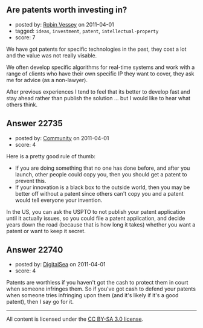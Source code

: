 ## Are patents worth investing in?

- posted by: [Robin Vessey](https://stackexchange.com/users/-1/984-robin-vessey) on 2011-04-01
- tagged: `ideas`, `investment`, `patent`, `intellectual-property`
- score: 7

We have got patents for specific technologies in the past, they cost a lot and the value was not really visable. 

We often develop specific algorithms for real-time systems and work with a range of clients who have their own specific IP they want to cover, they ask me for advice (as a non-lawyer). 

After previous experiences I tend to feel that its better to develop fast and stay ahead rather than publish the solution ... but I would like to hear what others think.


## Answer 22735

- posted by: [Community](https://stackexchange.com/users/-1/-1-community) on 2011-04-01
- score: 4

Here is a pretty good rule of thumb:

 - If you are doing something that no
   one has done before, and after you
   launch, other people could copy you,
   then you should get a patent to
   prevent this.
 - If your innovation is a black box to
   the outside world, then you may be
   better off without a patent since
   others can't copy you and a patent
   would tell everyone your invention.

In the US, you can ask the USPTO to not publish your patent application until it actually issues, so you could file a patent application, and decide years down the road (because that is how long it takes) whether you want a patent or want to keep it secret.


## Answer 22740

- posted by: [DigitalSea](https://stackexchange.com/users/-1/7816-digitalsea) on 2011-04-01
- score: 4

Patents are worthless if you haven't got the cash to protect them in court when someone infringes them. So if you've got cash to defend your patents when someone tries infringing upon them (and it's likely if it's a good patent), then I say go for it.



---

All content is licensed under the [CC BY-SA 3.0 license](https://creativecommons.org/licenses/by-sa/3.0/).
